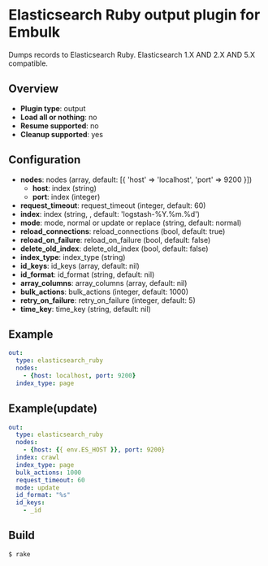 # Elasticsearch Ruby output plugin for Embulk

Dumps records to Elasticsearch Ruby. Elasticsearch 1.X AND 2.X AND 5.X compatible.

## Overview

* **Plugin type**: output
* **Load all or nothing**: no
* **Resume supported**: no
* **Cleanup supported**: yes

## Configuration
  - **nodes**: nodes (array, default: [{ 'host' => 'localhost', 'port' => 9200 }])
    - **host**: index (string)
    - **port**: index (integer)
  - **request_timeout**: request_timeout (integer, default: 60)
  - **index**: index (string, , default: 'logstash-%Y.%m.%d')
  - **mode**: mode, normal or update or replace (string, default: normal)
  - **reload_connections**: reload_connections (bool, default: true)
  - **reload_on_failure**: reload_on_failure (bool, default: false)
  - **delete_old_index**: delete_old_index (bool, default: false)
  - **index_type**: index_type (string)
  - **id_keys**: id_keys (array, default: nil)
  - **id_format**: id_format (string, default: nil)
  - **array_columns**: array_columns (array, default: nil)
  - **bulk_actions**: bulk_actions (integer, default: 1000)
  - **retry_on_failure**: retry_on_failure (integer, default: 5)
  - **time_key**: time_key (string, default: nil)

## Example

```yaml
out:
  type: elasticsearch_ruby
  nodes:
    - {host: localhost, port: 9200}
  index_type: page
```

## Example(update)

```yaml
out:
  type: elasticsearch_ruby
  nodes:
    - {host: {{ env.ES_HOST }}, port: 9200}
  index: crawl
  index_type: page
  bulk_actions: 1000
  request_timeout: 60
  mode: update
  id_format: "%s"
  id_keys:
    - _id
```


## Build

```
$ rake
```
